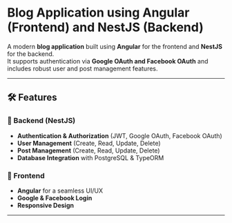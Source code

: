 # Blog Application using Angular (Frontend) and NestJS (Backend)

A modern **blog application** built using **Angular** for the frontend and **NestJS** for the backend.  
It supports authentication via **Google OAuth and Facebook OAuth** and includes robust user and post management features.

---

## 🛠 Features

### 🔹 Backend (NestJS)
- **Authentication & Authorization** (JWT, Google OAuth, Facebook OAuth)
- **User Management** (Create, Read, Update, Delete)
- **Post Management** (Create, Read, Update, Delete)
- **Database Integration** with PostgreSQL & TypeORM

### 🔹 Frontend
- **Angular** for a seamless UI/UX
- **Google & Facebook Login**
- **Responsive Design**

---

